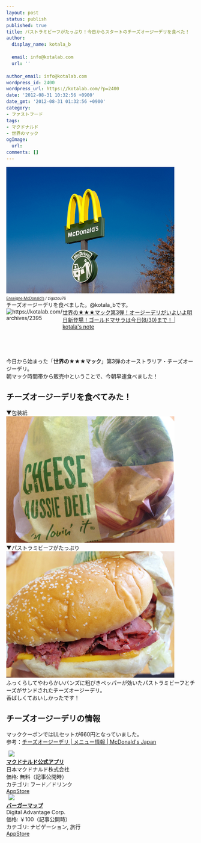 ```yaml
---
layout: post
status: publish
published: true
title: パストラミビーフがたっぷり！今日からスタートのチーズオージーデリを食べた！
author:
  display_name: kotala_b

  email: info@kotalab.com
  url: ''

author_email: info@kotalab.com
wordpress_id: 2400
wordpress_url: https://kotalab.com/?p=2400
date: '2012-08-31 10:32:56 +0900'
date_gmt: '2012-08-31 01:32:56 +0900'
category:
- ファストフード
tags:
- マクドナルド
- 世界のマック
ogImage:
  url:
comments: []
---
```

<p><a href="/wp-content/uploads/legrand_120718_02.jpg" target="_blank"><img src="/wp-content/uploads/legrand_120718_02.jpg" alt="" title="legrand_120718_02" width="448" height="336" class="alignnone size-full wp-image-1539" /></a><br />
<span style="font-size:10px;"><a href="http://www.igosso.net/flk/6914750483.html" target="_blank">Enseigne McDonald&rsquo;s</a> / zigazou76</span><br />
チーズオージーデリを食べました。@kotala_bです。<br />
<a href="/world-mac-aus2" target="_blank"><img src="https://capture.heartrails.com/150x130?https://kotalab.com/world-mac-aus2" alt="https://kotalab.com/archives/2395" width="150" height="130" align="left" /></a><a href="/world-mac-aus2" target="_blank">世界の★★★マック第3弾！オージーデリがいよいよ明日新登場！ゴールドマサラは今日(8/30)まで！ | kotala's note</a><br style="clear:both;" />今日から始まった「<strong>世界の★★★マック</strong>」第3弾のオーストラリア・チーズオージーデリ。<br />
朝マック時間帯から販売中ということで、今朝早速食べました！<br />
</p>
<!--more-->
<h2>チーズオージーデリを食べてみた！</h2>
<p>▼包装紙<br />
<a href="/wp-content/uploads/cheesedeli_120831_01.jpg" target="_blank"><img src="/wp-content/uploads/cheesedeli_120831_01.jpg" alt="" title="cheesedeli_120831_01" width="448" height="336" class="alignnone size-full wp-image-2403" /></a><br />
▼パストラミビーフがたっぷり<br />
<a href="/wp-content/uploads/cheesedeli_120831_02.jpg" target="_blank"><img src="/wp-content/uploads/cheesedeli_120831_02.jpg" alt="" title="cheesedeli_120831_02" width="448" height="336" class="alignnone size-full wp-image-2404" /></a><br />
ふっくらしてやわらかいバンズに粗びきペッパーが効いたパストラミビーフとチーズがサンドされたチーズオージーデリ。<br />
香ばしくておいしかったです！</p>
<h2>チーズオージーデリの情報</h2>
<p>マッククーポンではLLセットが660円となっていました。<br />
参考：<a href="http://www.mcdonalds.co.jp/quality/basic_information/menu_info.php?mid=9005" target="_blank">チーズオージーデリ | メニュー情報 | McDonald's Japan</a><br style="clear:both;" /></p>
<div class="applink">
<div class="applinkimg"><a href="https://itunes.apple.com/jp/app/makudonarudo-gong-shiapuri/id413618155?mt=8&uo=4&at=10l4yU" rel="nofollow" target="_blank"><img hspace="6" src="http://a9.phobos.apple.com/us/r30/Purple4/v4/c7/28/39/c728397c-f441-a223-8bfb-b78cdd0671c7/mzl.avtbvpez.png" width="80" /></a></div>
<div class="applinktext">
<div class="applinktitle"><strong><a href="https://itunes.apple.com/jp/app/makudonarudo-gong-shiapuri/id413618155?mt=8&uo=4&at=10l4yU" rel="nofollow" target="_blank">マクドナルド公式アプリ</a></strong></div>
<div class="applinkinfo">日本マクドナルド株式会社</div>
<div class="applinkinfo">価格: 無料（記事公開時）</div>
<div class="applinkinfo">カテゴリ: フード／ドリンク</div>
</div>
<div class="clear"></div>
<div class="appstorelink"><a href="https://itunes.apple.com/jp/app/makudonarudo-gong-shiapuri/id413618155?mt=8&uo=4&at=10l4yU" rel="nofollow" target="_blank">AppStore</a></div>
</div>
<div class="applink">
<div class="applinkimg"><a href="https://itunes.apple.com/jp/app/bagamappu/id419531778?mt=8&uo=4&at=10l4yU" rel="nofollow" target="_blank"><img hspace="6" src="http://a1884.phobos.apple.com/us/r30/Purple6/v4/d4/a4/f3/d4a4f3a8-2777-cc5d-eb71-d10ba8cc69ff/mzl.damrzorj.png" width="80" /></a></div>
<div class="applinktext">
<div class="applinktitle"><strong><a href="https://itunes.apple.com/jp/app/bagamappu/id419531778?mt=8&uo=4&at=10l4yU" rel="nofollow" target="_blank">バーガーマップ</a></strong></div>
<div class="applinkinfo">Digital Advantage Corp.</div>
<div class="applinkinfo">価格: ￥100（記事公開時）</div>
<div class="applinkinfo">カテゴリ: ナビゲーション, 旅行</div>
</div>
<div class="clear"></div>
<div class="appstorelink"><a href="https://itunes.apple.com/jp/app/bagamappu/id419531778?mt=8&uo=4&at=10l4yU" rel="nofollow" target="_blank">AppStore</a></div>
</div>
